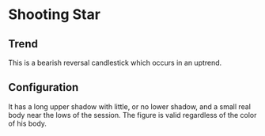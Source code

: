 # Shooting Star

## Trend
This is a bearish reversal candlestick which occurs in an uptrend.

## Configuration
It has a long upper shadow with little, or no lower shadow, and a small real body near the lows of the session.
The figure is valid regardless of the color of his body.

